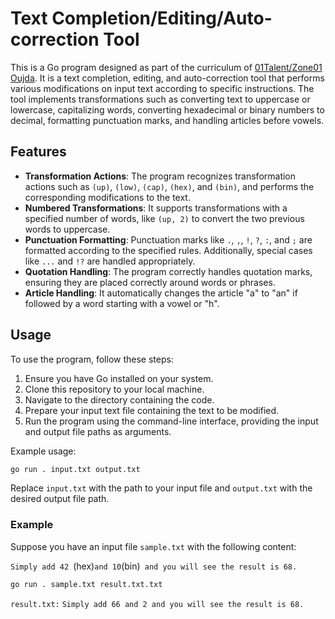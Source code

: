 # Text Completion/Editing/Auto-correction Tool

This is a Go program designed as part of the curriculum of [01Talent/Zone01 Oujda](https://github.com/01-edu/public/tree/master/subjects/go-reloaded). It is a text completion, editing, and auto-correction tool that performs various modifications on input text according to specific instructions. The tool implements transformations such as converting text to uppercase or lowercase, capitalizing words, converting hexadecimal or binary numbers to decimal, formatting punctuation marks, and handling articles before vowels.

## Features

- **Transformation Actions**: The program recognizes transformation actions such as `(up)`, `(low)`, `(cap)`, `(hex)`, and `(bin)`, and performs the corresponding modifications to the text.
- **Numbered Transformations**: It supports transformations with a specified number of words, like `(up, 2)` to convert the two previous words to uppercase.
- **Punctuation Formatting**: Punctuation marks like `.`, `,`, `!`, `?`, `:`, and `;` are formatted according to the specified rules. Additionally, special cases like `...` and `!?` are handled appropriately.
- **Quotation Handling**: The program correctly handles quotation marks, ensuring they are placed correctly around words or phrases.
- **Article Handling**: It automatically changes the article "a" to "an" if followed by a word starting with a vowel or "h".

## Usage

To use the program, follow these steps:

1. Ensure you have Go installed on your system.
2. Clone this repository to your local machine.
3. Navigate to the directory containing the code.
4. Prepare your input text file containing the text to be modified.
5. Run the program using the command-line interface, providing the input and output file paths as arguments.

Example usage:

```bash
go run . input.txt output.txt
```
Replace `input.txt` with the path to your input file and `output.txt` with the desired output file path.

### Example

Suppose you have an input file `sample.txt` with the following content:

`Simply add 42 `(hex)` and 10 `(bin)` and you will see the result is 68.`

```bash
go run . sample.txt result.txt.txt
```
`result.txt:`
`Simply add 66 and 2 and you will see the result is 68.`




